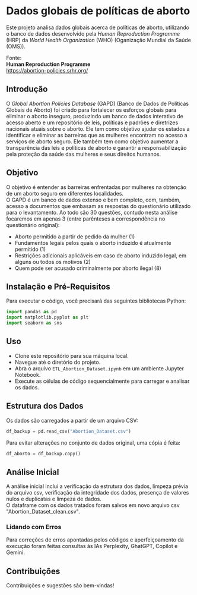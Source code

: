 # Dados globais de políticas de aborto

Este projeto analisa dados globais acerca de políticas de aborto, utilizando o banco de dados desenvolvido pela *Human Reproduction Programme* (HRP) da *World Health Organization* (WHO) (Oganização Mundial da Saúde (OMS)).


Fonte: \
**Human Reproduction Programme** \
https://abortion-policies.srhr.org/


## Introdução

O *Global Abortion Policies Database* (GAPD) (Banco de Dados de Políticas Globais de Aborto) foi criado para fortalecer os esforços globais para eliminar o aborto inseguro, produzindo um banco de dados interativo de acesso aberto e um repositório de leis, políticas e padrões e diretrizes nacionais atuais sobre o aborto. Ele tem como objetivo ajudar os estados a identificar e eliminar as barreiras que as mulheres encontram no acesso a serviços de aborto seguro. Ele também tem como objetivo aumentar a transparência das leis e políticas de aborto e garantir a responsabilização pela proteção da saúde das mulheres e seus direitos humanos.

## Objetivo

O objetivo é entender as barreiras enfrentadas por mulheres na obtenção de um aborto seguro em diferentes localidades. \
O GAPD é um banco de dados extenso e bem completo, com, também, acesso a documentos que embasam as respostas do questionário utilizado para o levantamento. Ao todo são 30 questões, contudo nesta análise focaremos em apenas 3 (entre parênteses a correspondência no questionário original):

* Aborto permitido a partir de pedido da mulher (1)
* Fundamentos legais pelos quais o aborto induzido é atualmente permitido (1)
* Restrições adicionais aplicáveis em caso de aborto induzido legal, em alguns ou todos os motivos (2)
* Quem pode ser acusado criminalmente por aborto ilegal (8)

## Instalação e Pré-Requisitos

Para executar o código, você precisará das seguintes bibliotecas Python:

```python
import pandas as pd
import matplotlib.pyplot as plt
import seaborn as sns
```

## Uso

* Clone este repositório para sua máquina local.
* Navegue até o diretório do projeto.
* Abra o arquivo `ETL_Abortion_Dataset.ipynb` em um ambiente Jupyter Notebook.
* Execute as células de código sequencialmente para carregar e analisar os dados.

## Estrutura dos Dados

Os dados são carregados a partir de um arquivo CSV:

```python
df_backup = pd.read_csv("Abortion_Dataset.csv")
```

Para evitar alterações no conjunto de dados original, uma cópia é feita:

```python
df_aborto = df_backup.copy()
```

## Análise Inicial

A análise inicial inclui a verificação da estrutura dos dados, limpeza prévia do arquivo csv, verificação da integridade dos dados, presença de valores nulos e duplicatas e limpeza de dados. \
O dataframe com os dados tratados foram salvos em novo arquivo csv "Abortion_Dataset_clean.csv".


### Lidando com Erros

Para correções de erros apontadas pelos códigos e aperfeiçoamento da execução foram feitas consultas às IAs Perplexity, GhatGPT, Copilot e Gemini.


## Contribuições

Contribuições e sugestões são bem-vindas!